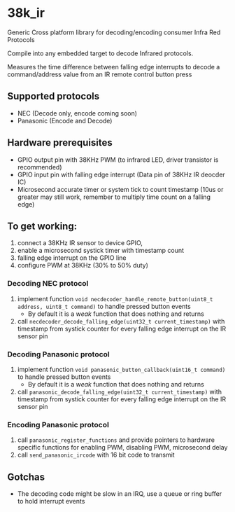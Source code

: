 # 38k_ir
Generic Cross platform library for decoding/encoding consumer Infra Red Protocols

Compile into any embedded target to decode Infrared protocols.

Measures the time difference between falling edge interrupts to decode a command/address value from an IR remote control button press

## Supported protocols
- NEC (Decode only, encode coming soon)
- Panasonic (Encode and Decode)

## Hardware prerequisites
- GPIO output pin with 38KHz PWM (to infrared LED, driver transistor is recommended)
- GPIO input pin with falling edge interrupt (Data pin of 38KHz IR deocder IC)
- Microsecond accurate timer or system tick to count timestamp (10us or greater may still work, remember to multiply time count on a falling edge)


## To get working:
1. connect a 38KHz IR sensor to device GPIO,
1. enable a microsecond systick timer with timestamp count
1. falling edge interrupt on the GPIO line
1. configure PWM at 38KHz (30% to 50% duty)

### Decoding NEC protocol
1. implement function `void necdecoder_handle_remote_button(uint8_t address, uint8_t command)` to handle pressed button events
    - By default it is a *weak* function that does nothing and returns
1. call `necdecoder_decode_falling_edge(uint32_t current_timestamp)` with timestamp from systick counter for every falling edge interrupt on the IR sensor pin

### Decoding Panasonic protocol
1. implement function `void panasonic_button_callback(uint16_t command)` to handle pressed button events
    - By default it is a *weak* function that does nothing and returns
1. call `panasonic_decode_falling_edge(uint32_t current_timestamp)` with timestamp from systick counter for every falling edge interrupt on the IR sensor pin

### Encoding Panasonic protocol
1. call `panasonic_register_functions` and provide pointers to hardware specific functions for enabling PWM, disabling PWM, microsecond delay
1. call `send_panasonic_ircode` with 16 bit code to transmit

## Gotchas
- The decoding code might be slow in an IRQ, use a queue or ring buffer to hold interrupt events
